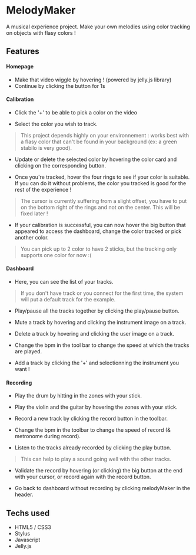 # MelodyMaker

A musical experience project. Make your own melodies using color tracking on objects with flasy colors !

## Features

#### Homepage
- Make that video wiggle by hovering ! (powered by jelly.js library)
- Continue by clicking the button for 1s 

#### Calibration
- Click the '+' to be able to pick a color on the video

- Select the color you wish to track. 
> This project depends highly on your environnement : works best with a flasy color that can't be found in your background (ex: a green stabilo is very good).

- Update or delete the selected color by hovering the color card and clicking on the corresponding button.

- Once you're tracked, hover the four rings to see if your color is suitable. If you can do it without problems, the color you tracked is good for the rest of the experience ! 
> The cursor is currently suffering from a slight offset, you have to put on the bottom right of the rings and not on the center. This will be fixed later !

- If your calibration is successful, you can now hover the big button that appeared to access the dashboard, change the color tracked or pick another color.
> You can pick up to 2 color to have 2 sticks, but the tracking only supports one color for now :(

#### Dashboard
- Here, you can see the list of your tracks. 
> If you don't have track or you connect for the first time, the system will put a default track for the example.

- Play/pause all the tracks together by clicking the play/pause button. 

- Mute a track by hovering and clicking the instrument image on a track.

- Delete a track by hovering  and clicking the user image on a track. 

- Change the bpm in the tool bar to change the speed at which the tracks are played.

- Add a track by clicking the '+' and selectionning the instrument you want !

#### Recording 
- Play the drum by hitting in the zones with your stick. 

- Play the violin and the guitar by hovering the zones with your stick.

- Record a new track by clicking the record button in the toolbar.

- Change the bpm in the toolbar to change the speed of record (& metronome during record).

- Listen to the tracks already recorded by clicking the play button. 
> This can help to play a sound going well with the other tracks.

- Validate the record by hovering (or clicking) the big button at the end with your cursor, or record again with the record button.

- Go back to dashboard without recording by clicking melodyMaker in the header.

## Techs used 
- HTML5 / CSS3
- Stylus 
- Javascript 
- Jelly.js